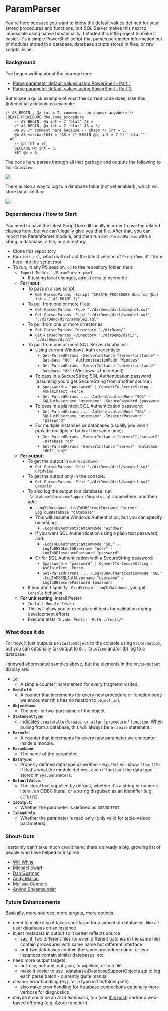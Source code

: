 # ParamParser

You're here because you want to know the default values defined for your stored procedures and functions, but SQL Server makes this next to impossible using native functionality. I started this little project to make it easier. It's a simple PowerShell script that parses parameter information out of modules stored in a database, database scripts stored in files, or raw scripts inline.

### Background

I've begun writing about the journey here:

* [Parse parameter default values using PowerShell - Part 1](https://sqlperformance.com/2020/09/sql-performance/paramparser-1)
* [Parse parameter default values using PowerShell - Part 2](https://sqlperformance.com/2020/10/sql-performance/paramparser-2)

But to see a quick example of what the current code does, take this (intentionally ridiculous) example:

```
/* AS BEGIN , @a int = 7, comments can appear anywhere */
CREATE PROCEDURE dbo.some_procedure 
    -- AS BEGIN, @a int = 7 'blat' AS =
    /* AS BEGIN, @a int = 7 'blat' AS = */
    @a AS /* comment here because -- chaos */ int = 5,
    @b AS varchar(64) = 'AS = /* BEGIN @a, int = 7 */ ''blat'''
  AS
    -- @b int = 72,
    DECLARE @c int = 5;
    SET @c = 6;
```

The code here parses through all that garbage and outputs the following to `Out-GridView`:

![](https://sqlperformance.com/wp-content/uploads/2020/10/pp-some-proc-grid-view.png)

There is also a way to log to a database table (not yet enabled), which will store data like this:

![](https://sqlperformance.com/wp-content/uploads/2020/10/pp-database-logged.png)

### Dependencies / How to Start

You need to have the latest ScriptDom.dll locally in order to use the related classes here, but we can't legally give you that file. After that, you can import the ParamParser module, and then run `Get-ParsedParams` with a string, a database, a file, or a directory. 

- Clone this repository
- Run `init.ps1`, which will extract the latest version of `ScriptDom.dll` from [here](https://docs.microsoft.com/en-us/sql/tools/sqlpackage-download) into the script root
- To run, in any PS session, `cd` to the repository folder, then:
  - `Import-Module ./ParamParser.psm1`
    - If testing local changes, add `-Force` to overwrite
  - **For input:**
    - To pass in a raw script:
      - `Get-ParsedParams -Script "CREATE PROCEDURE dbo.foo @bar int = 1 AS PRINT 1;"`
    - To pull from one or more files:
      - `Get-ParsedParams -File "./dirDemo/dir1/sample1.sql"`
      - `Get-ParsedParams -File "./dirDemo/dir1/sample1.sql", "./dirDemo/dir2/sample2.sql"`
    - To pull from one or more directories:
      - `Get-ParsedParams -Directory "./dirDemo/"`
      - `Get-ParsedParams -Directory "./dirDemo/dir1/", "./dirDemo/dir2/"`
    - To pull from one or more SQL Server databases:
      - Using current Windows Auth credentials:
        - `Get-ParsedParams -ServerInstance "server\instance" -Database "db" -AuthenticationMode "Windows"`
        - `Get-ParsedParams -ServerInstance "server\instance" -Database "db"` (Windows is the default)
      - To pass in a SecureString SQL Authentication password (assuming you'd get SecureString from another source):
        - `$password = "password" | ConvertTo-SecureString -AsPlainText -Force`
        - `Get-ParsedParams ... -AuthenticationMode "SQL" -SQLAuthUsername "username" -SecurePassword $password`
      - To pass in a plaintext SQL Authentication password:
        - `Get-ParsedParams ... -AuthenticationMode "SQL" -SQLAuthUsername "username" -InsecurePassword "password"`
      - For multiple instances or databases (usually you won't provide multiple of both at the same time):
        - `Get-ParsedParams -ServerInstance "server1","server2" -Database "db"`
        - `Get-ParsedParams -ServerInstance "server" -Database "db1","db2"`
  - **For output:**
    - To get the output in `Out-GridView`:
      - `Get-ParsedParams -File "./dirDemo/dir1/sample1.sql" -GridView`
    - To get the output only in the console:
      - `Get-ParsedParams -File "./dirDemo/dir1/sample1.sql" -Console`
    - To also log the output to a database, run `.\database\DatabaseSupportObjects.sql` somewhere, and then add:
      - `-LogToDatabase -LogToDBServerInstance "server" -LogToDBDatabase "database"`
      - This will assume Windows Authentiction, but you can specify by adding:
        - `-LogToDBAuthenticationMode "Windows"` 
      - If you want SQL Authentication using a plain text password, add: 
        - `-LogToDBAuthenticationMode "SQL" -LogToDBSQLAuthUsername "user" -LogToDBInsecurePassword "password"`
      - Or for SQL Authentication with a SecureString password: 
        - `$password = "password" | ConvertTo-SecureString -AsPlainText -Force`
        - `Get-ParsedParams ... -LogToDBAuthenticationMode "SQL" -LogToDBSQLAuthUsername "username" -LogToDBSecurePassword $password`
    - If you don't specify `-GridView` or `-LogToDatabase`, you get `-Console` behavior
  - **For unit testing**, install Pester:
    - `Install-Module Pester`
    - This will allow you to execute unit tests for validation during development efforts
    - Execute tests: `Invoke-Pester -Path ./tests/*`

### What does it do

For now, it just outputs a `PSCustomObject` to the console using `Write-Output`, but you can optionally (a) output to `Out-GridView` and/or (b) log to a database.

I showed abbreviated samples above, but the elements in the `Write-Output` display are:

- **`Id`**: 
  - A simple counter incremented for every fragment visited.
- **`ModuleId`**: 
  - A counter that increments for every new procedure or function body we encounter (this has no relation to `object_id`).
- **`ObjectName`**: 
  - The one- or two-part name of the object.
- **`StatementType`**: 
  - Indicates `create`/`alter`/`create or alter` | `procedure` / `function`. When pulling from a database, this will always be a `create` statement.
- **`ParamId`**: 
  - A counter that increments for every new parameter we encounter inside a module.
- **`ParamName`**: 
  - The name of the parameter.
- **`DataType`**: 
  - Properly defined data type _as written_ - e.g. this will show `float(23)` if that's what the module defines, even if that isn't the data type stored in `sys.parameters`.
- **`DefaultValue`**: 
  - The literal text supplied by default, whether it's a string or numeric literal, an ODBC literal, or a string disguised as an identifier (e.g. `GETDATE`).
- **`IsOutput`**: 
  - Whether the parameter is defined as `OUT`/`OUTPUT`.
- **`IsReadOnly`**: 
  - Whether the parameter is read only (only valid for table-valued parameters).

### Shout-Outs

I certainly can't take much credit here; there's already a big, growing list of people who have helped or inspired:

- [Will White](https://github.com/willwhite1)
- [Michael Swart](https://michaeljswart.com/)
- [Dan Guzman](https://dbdelta.com)
- [Andy Mallon](https://am2.co)
- [Melissa Connors](https://www.sentryone.com/blog/author/melissa-connors)
- [Arvind Shyamsundar](https://github.com/arvindshmicrosoft)

### Future Enhancements

Basically, more sources, more targets, more options.

- need to make it so it takes shorthand for a subset of databases, like all user databases on an instance
- inject metadata in output so it better reflects source 
  - say, if, two different files (or even different batches in the same file) contain procedures with same name but different interface
  - or if two databases contain the same procedure name, or two instances contain similar databases, etc.
- need more output targets
  - out-csv, out-xml, out-json, to pipeline, or to a file
  - make it easier to use .\database\DatabaseSupportObjects.sql to log each parse batch - currently quite manual
- cleaner error handling (e.g. for a typo in file/folder path)
  - also make error handling for database connections optionally more verbose for diagnostics
- maybe it could be an ADS extension, too (see [this post](https://cloudblogs.microsoft.com/sqlserver/2020/09/02/the-release-of-the-azure-data-studio-extension-generator-is-now-available/?_lrsc=85b3aad6-1627-46a6-bf7c-b7e16efb7e6a)) and/or a web-based offering (e.g. Azure function)
